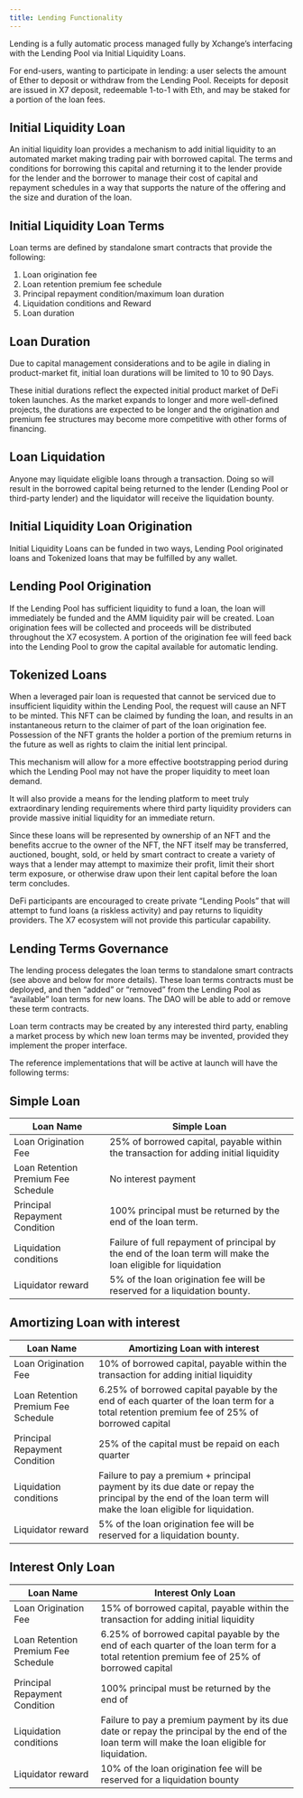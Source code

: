 ```yaml
---
title: Lending Functionality
---
```


Lending is a fully automatic process managed fully by Xchange’s interfacing with the Lending Pool via Initial Liquidity Loans.

For end-users, wanting to participate in lending: a user selects the amount of Ether to deposit or withdraw from the Lending Pool. Receipts for deposit are issued in X7 deposit, redeemable 1-to-1 with Eth, and may be staked for a portion of the loan fees.

## Initial Liquidity Loan

An initial liquidity loan provides a mechanism to add initial liquidity to an automated market making trading pair with borrowed capital. The terms and conditions for borrowing this capital and returning it to the lender provide for the lender and the borrower to manage their cost of capital and repayment schedules in a way that supports the nature of the offering and the size and duration of the loan.

## Initial Liquidity Loan Terms

Loan terms are defined by standalone smart contracts that provide the following:

1. Loan origination fee
1. Loan retention premium fee schedule
1. Principal repayment condition/maximum loan duration
1. Liquidation conditions and Reward
1. Loan duration

## Loan Duration

Due to capital management considerations and to be agile in dialing in product-market fit, initial loan durations will be limited to 10 to 90 Days.

These initial durations reflect the expected initial product market of DeFi token launches. As the market expands to longer and more well-defined projects, the durations are expected to be longer and the origination and premium fee structures may become more competitive with other forms of financing.

## Loan Liquidation

Anyone may liquidate eligible loans through a transaction. Doing so will result in the borrowed capital being returned to the lender (Lending Pool or third-party lender) and the liquidator will receive the liquidation bounty.

## Initial Liquidity Loan Origination

Initial Liquidity Loans can be funded in two ways, Lending Pool originated loans and Tokenized loans that may be fulfilled by any wallet.

## Lending Pool Origination

If the Lending Pool has sufficient liquidity to fund a loan, the loan will immediately be funded and the AMM liquidity pair will be created. Loan origination fees will be collected and proceeds will be distributed throughout the X7 ecosystem. A portion of the origination fee will feed back into the Lending Pool to grow the capital available for automatic lending.

## Tokenized Loans

When a leveraged pair loan is requested that cannot be serviced due to insufficient liquidity within the Lending Pool, the request will cause an NFT to be minted. This NFT can be claimed by funding the loan, and results in an instantaneous return to the claimer of part of the loan origination fee. Possession of the NFT grants the holder a portion of the premium returns in the future as well as rights to claim the initial lent principal.

This mechanism will allow for a more effective bootstrapping period during which the Lending Pool may not have the proper liquidity to meet loan demand.

It will also provide a means for the lending platform to meet truly extraordinary lending requirements where third party liquidity providers can provide massive initial liquidity for an immediate return.

Since these loans will be represented by ownership of an NFT and the benefits accrue to the owner of the NFT, the NFT itself may be transferred, auctioned, bought, sold, or held by smart contract to create a variety of ways that a lender may attempt to maximize their profit, limit their short term exposure, or otherwise draw upon their lent capital before the loan term concludes.

DeFi participants are encouraged to create private “Lending Pools” that will attempt to fund loans (a riskless activity) and pay returns to liquidity providers. The X7 ecosystem will not provide this particular capability.

## Lending Terms Governance

The lending process delegates the loan terms to standalone smart contracts (see above and below for more details). These loan terms contracts must be deployed, and then “added” or “removed” from the Lending Pool as “available” loan terms for new loans. The DAO will be able to add or remove these term contracts.

Loan term contracts may be created by any interested third party, enabling a market process by which new loan terms may be invented, provided they implement the proper interface.

The reference implementations that will be active at launch will have the following terms:

## Simple Loan

| Loan Name                           | Simple Loan                                                                                                    |
| ----------------------------------- | -------------------------------------------------------------------------------------------------------------- |
| Loan Origination Fee                | 25% of borrowed capital, payable within the transaction for adding initial liquidity                           |
| Loan Retention Premium Fee Schedule | No interest payment                                                                                            |
| Principal Repayment Condition       | 100% principal must be returned by the end of the loan term.                                                   |
| Liquidation conditions              | Failure of full repayment of principal by the end of the loan term will make the loan eligible for liquidation |
| Liquidator reward                   | 5% of the loan origination fee will be reserved for a liquidation bounty.                                      |

## Amortizing Loan with interest

| Loan Name                           | Amortizing Loan with interest                                                                                                                                |
| ----------------------------------- | ------------------------------------------------------------------------------------------------------------------------------------------------------------ |
| Loan Origination Fee                | 10% of borrowed capital, payable within the transaction for adding initial liquidity                                                                         |
| Loan Retention Premium Fee Schedule | 6.25% of borrowed capital payable by the end of each quarter of the loan term for a total retention premium fee of 25% of borrowed capital                   |
| Principal Repayment Condition       | 25% of the capital must be repaid on each quarter                                                                                                            |
| Liquidation conditions              | Failure to pay a premium + principal payment by its due date or repay the principal by the end of the loan term will make the loan eligible for liquidation. |
| Liquidator reward                   | 5% of the loan origination fee will be reserved for a liquidation bounty.                                                                                    |

## Interest Only Loan

| Loan Name                           | Interest Only Loan                                                                                                                               |
| ----------------------------------- | ------------------------------------------------------------------------------------------------------------------------------------------------ |
| Loan Origination Fee                | 15% of borrowed capital, payable within the transaction for adding initial liquidity                                                             |
| Loan Retention Premium Fee Schedule | 6.25% of borrowed capital payable by the end of each quarter of the loan term for a total retention premium fee of 25% of borrowed capital       |
| Principal Repayment Condition       | 100% principal must be returned by the end of                                                                                                    |
| Liquidation conditions              | Failure to pay a premium payment by its due date or repay the principal by the end of the loan term will make the loan eligible for liquidation. |
| Liquidator reward                   | 10% of the loan origination fee will be reserved for a liquidation bounty                                                                        |
